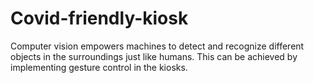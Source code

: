 # Covid-friendly-kiosk
Computer vision empowers machines to detect and recognize different objects in the surroundings just like humans. This can be achieved by implementing gesture control in the kiosks.
